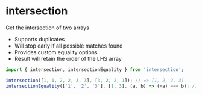 # intersection

Get the intersection of two arrays

* Supports duplicates
* Will stop early if all possible matches found
* Provides custom equality options
* Result will retain the order of the LHS array

```ts
import { intersection, intersectionEquality } from 'intersection';

intersection([1, 1, 2, 2, 3, 3], [3, 2, 2, 1]); // => [1, 2, 2, 3]
intersectionEquality(['1', '2', '3'], [1, 3], (a, b) => (+a) === b); // => ['1', '3']
```
